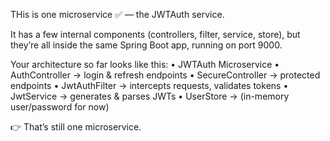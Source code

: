 THis is one microservice ✅ — the JWTAuth service.

It has a few internal components (controllers, filter, service, store), 
but they’re all inside the same Spring Boot app, running on port 9000.

Your architecture so far looks like this:
•	JWTAuth Microservice
•	AuthController → login & refresh endpoints
•	SecureController → protected endpoints
•	JwtAuthFilter → intercepts requests, validates tokens
•	JwtService → generates & parses JWTs
•	UserStore → (in-memory user/password for now)

👉 That’s still one microservice.